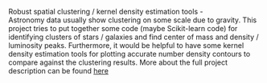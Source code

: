 Robust spatial clustering / kernel density estimation tools -  
Astronomy data usually show clustering on some scale due to gravity. This
project tries to put together some code (maybe Scikit-learn code) for identifying clusters of stars / galaxies
and find center of mass and density / luminosity peaks. Furthermore, it
would be helpful to have some kernel density estimation tools for plotting
accurate number density contours to compare against the clustering results.
More about the full project description can be found [here]()    

